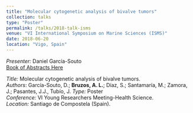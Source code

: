 ```yaml
---
title: "Molecular cytogenetic analysis of bivalve tumors"
collection: talks
type: "Poster"
permalink: /talks/2018-talk-isms
venue: "VI International Symposium on Marine Sciences (ISMS)"
date: 2018-06-20
location: "Vigo, Spain"
---
```


*Presenter:* Daniel García-Souto  
[Book of Abstracts Here](https://albruzos.github.io/files/books-abstracts/2018-ISMS-AbstractsBook_MolecularCytogeneticAnalysisOfBivalveTumors.pdf)  

*Title:* Molecular cytogenetic analysis of bivalve tumors.  
*Authors*: García-Souto, D.; **Bruzos, A. L.**; Díaz, S.; Santamaría, M.; Zamora, J.; Pasantes, J.J., Tubío, J. 
*Type:* Poster  
*Conference:* VI Young Researchers Meeting-Health Science.  
*Location:* Santiago de Compostela (Spain).  

